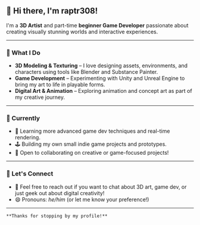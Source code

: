 ## 👋 Hi there, I'm raptr308!

I'm a **3D Artist** and part-time **beginner Game Developer** passionate about creating visually stunning worlds and interactive experiences.

---

### 🎨 What I Do

- **3D Modeling & Texturing** – I love designing assets, environments, and characters using tools like Blender and Substance Painter.
- **Game Development** – Experimenting with Unity and Unreal Engine to bring my art to life in playable forms.
- **Digital Art & Animation** – Exploring animation and concept art as part of my creative journey.

---

### 🚀 Currently

- 🌱 Learning more advanced game dev techniques and real-time rendering.
- 🕹️ Building my own small indie game projects and prototypes.
- 🤝 Open to collaborating on creative or game-focused projects!

---

### 💬 Let's Connect

- 💌 Feel free to reach out if you want to chat about 3D art, game dev, or just geek out about digital creativity!
- 😄 Pronouns: *he/him* (or let me know your preference!)

---

<!--
**raptr308-rgb/raptr308-rgb** is a ✨ _special_ ✨ repository because its `README.md` (this file) appears on your GitHub profile.
-->

```
**Thanks for stopping by my profile!**
